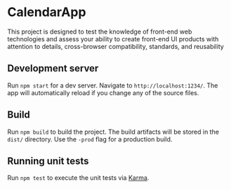 # CalendarApp
This project is designed to test the knowledge of front-end web technologies and assess your ability to create front-end UI products with attention to details, cross-browser compatibility, standards, and reusability

## Development server

Run `npm start` for a dev server. Navigate to `http://localhost:1234/`. The app will automatically reload if you change any of the source files.

## Build

Run `npm build` to build the project. The build artifacts will be stored in the `dist/` directory. Use the `-prod` flag for a production build.

## Running unit tests

Run `npm test` to execute the unit tests via [Karma](https://karma-runner.github.io).
